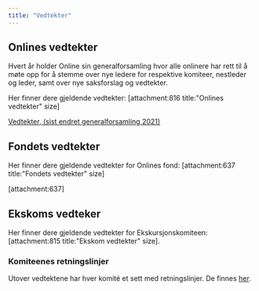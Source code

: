 ```yaml
---
title: "Vedtekter"
---
```


## Onlines vedtekter  
Hvert år holder Online sin generalforsamling hvor alle onlinere har rett til å møte opp for å stemme over nye ledere for respektive komiteer, nestleder og leder, samt over nye saksforslag og vedtekter.  

Her finner dere gjeldende vedtekter: [attachment:816 title:"Onlines vedtekter" size]


[Vedtekter, (sist endret generalforsamling 2021)](https://github.com/dotkom/Onlines_Vedtekter/blob/master/vedtekter.pdf)  

## Fondets vedtekter
Her finner dere gjeldende vedtekter for Onlines fond: [attachment:637 title:"Fondets vedtekter" size]


[attachment:637]	

## Ekskoms vedteker 
Her finner dere gjeldende vedtekter for Ekskursjonskomiteen:[attachment:815 title:"Ekskom vedtekter" size].  

### Komiteenes retningslinjer
Utover vedtektene har hver komité et sett med retningslinjer. De finnes [her](https://online.ntnu.no/wiki/online/info/innsikt-og-interface/retningslinjer/).